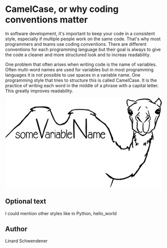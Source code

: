 
<!-- BEGIN TITLE -->
# CamelCase, or why coding conventions matter
<!-- END TITLE -->

<!-- BEGIN BODY -->
In software development, it's important to keep your code in a consistent style, especially if multiple people work on the same code.
That's why most programmers and teams use coding conventions. There are different conventions for each programming language but their goal is always to give the code a cleaner and more structured look and to increas readability.

One problem that often arises when writing code is the name of variables. Often multi-word names are used for variables but in most programming languages it is not possible to use spaces in a variable name. One programming style that tries to structure this is called CamelCase. It is the practice of writing each word in the middle of a phrase with a capital letter. This greatly improves readability.
<!-- END BODY -->


![Image title](../images/image-002-camel-case.svg) 


## Optional text
<!-- BEGIN OPTIONAL -->
I could mention other styles like in Python, hello_world
<!-- END OPTIONAL -->



## Author
<!-- BEGIN AUTHOR -->
Linard Schwendener
<!-- END AUTHOR -->
